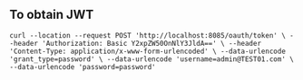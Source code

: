 ## To obtain JWT

`curl --location --request POST 'http://localhost:8085/oauth/token' \
--header 'Authorization: Basic Y2xpZW50OnNlY3JldA==' \
--header 'Content-Type: application/x-www-form-urlencoded' \
--data-urlencode 'grant_type=password' \
--data-urlencode 'username=admin@TEST01.com' \
--data-urlencode 'password=password'`